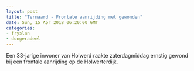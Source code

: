```yaml
---
layout: post
title: "Ternaard - Frontale aanrijding met gewonden"
date: Sun, 15 Apr 2018 06:20:00 GMT
categories: 
- fryslan 
- dongeradeel 
---
```


Een 33-jarige inwoner van Holwerd raakte zaterdagmiddag ernstig gewond bij een frontale aanrijding op de Holwerterdijk.
